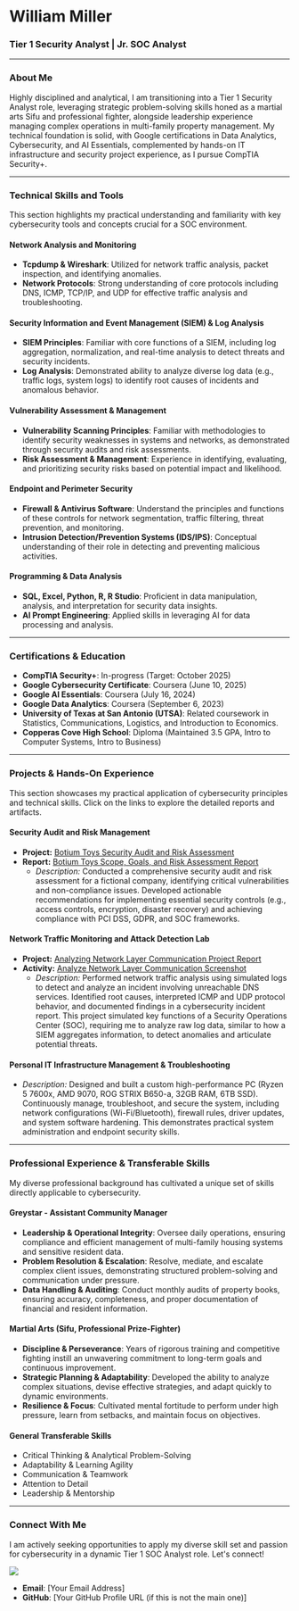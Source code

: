 # William Miller

### **Tier 1 Security Analyst | Jr. SOC Analyst**

---

### **About Me**

Highly disciplined and analytical, I am transitioning into a Tier 1 Security Analyst role, leveraging strategic problem-solving skills honed as a martial arts Sifu and professional fighter, alongside leadership experience managing complex operations in multi-family property management. My technical foundation is solid, with Google certifications in Data Analytics, Cybersecurity, and AI Essentials, complemented by hands-on IT infrastructure and security project experience, as I pursue CompTIA Security+.

---

### **Technical Skills and Tools**

This section highlights my practical understanding and familiarity with key cybersecurity tools and concepts crucial for a SOC environment.

#### **Network Analysis and Monitoring**
* **Tcpdump & Wireshark**: Utilized for network traffic analysis, packet inspection, and identifying anomalies.
* **Network Protocols**: Strong understanding of core protocols including DNS, ICMP, TCP/IP, and UDP for effective traffic analysis and troubleshooting.

#### **Security Information and Event Management (SIEM) & Log Analysis**
* **SIEM Principles**: Familiar with core functions of a SIEM, including log aggregation, normalization, and real-time analysis to detect threats and security incidents.
* **Log Analysis**: Demonstrated ability to analyze diverse log data (e.g., traffic logs, system logs) to identify root causes of incidents and anomalous behavior.

#### **Vulnerability Assessment & Management**
* **Vulnerability Scanning Principles**: Familiar with methodologies to identify security weaknesses in systems and networks, as demonstrated through security audits and risk assessments.
* **Risk Assessment & Management**: Experience in identifying, evaluating, and prioritizing security risks based on potential impact and likelihood.

#### **Endpoint and Perimeter Security**
* **Firewall & Antivirus Software**: Understand the principles and functions of these controls for network segmentation, traffic filtering, threat prevention, and monitoring.
* **Intrusion Detection/Prevention Systems (IDS/IPS)**: Conceptual understanding of their role in detecting and preventing malicious activities.

#### **Programming & Data Analysis**
* **SQL, Excel, Python, R, R Studio**: Proficient in data manipulation, analysis, and interpretation for security data insights.
* **AI Prompt Engineering**: Applied skills in leveraging AI for data processing and analysis.

---

### **Certifications & Education**

* **CompTIA Security+**: In-progress (Target: October 2025)
* **Google Cybersecurity Certificate**: Coursera (June 10, 2025)
* **Google AI Essentials**: Coursera (July 16, 2024)
* **Google Data Analytics**: Coursera (September 6, 2023)
* **University of Texas at San Antonio (UTSA)**: Related coursework in Statistics, Communications, Logistics, and Introduction to Economics.
* **Copperas Cove High School**: Diploma (Maintained 3.5 GPA, Intro to Computer Systems, Intro to Business)

---

### **Projects & Hands-On Experience**

This section showcases my practical application of cybersecurity principles and technical skills. Click on the links to explore the detailed reports and artifacts.

#### **Security Audit and Risk Management**
* **Project:** [Botium Toys Security Audit and Risk Assessment](https://docs.google.com/document/d/1z1PP59sWQ9yF8zYlDaP6MkfVrem4_fl0DthxTy6tW4Y/edit?tab=t.0)
* **Report:** [Botium Toys Scope, Goals, and Risk Assessment Report](https://docs.google.com/document/d/1z1PP59sWQ9yF8zYlDaP6MkfVrem4_fl0DthxTy6tW4Y/edit?tab=t.0)
  * *Description:* Conducted a comprehensive security audit and risk assessment for a fictional company, identifying critical vulnerabilities and non-compliance issues. Developed actionable recommendations for implementing essential security controls (e.g., access controls, encryption, disaster recovery) and achieving compliance with PCI DSS, GDPR, and SOC frameworks.

#### **Network Traffic Monitoring and Attack Detection Lab**
* **Project:** [Analyzing Network Layer Communication Project Report](https://docs.google.com/document/d/1z1PP59sWQ9yF8zYlDaP6MkfVrem4_fl0DthxTy6tW4Y/edit?tab=t.0)
* **Activity:** [Analyze Network Layer Communication Screenshot](https://docs.google.com/document/d/1z1PP59sWQ9yF8zYlDaP6MkfVrem4_fl0DthxTy6tW4Y/edit?tab=t.0)
  * *Description:* Performed network traffic analysis using simulated logs to detect and analyze an incident involving unreachable DNS services. Identified root causes, interpreted ICMP and UDP protocol behavior, and documented findings in a cybersecurity incident report. This project simulated key functions of a Security Operations Center (SOC), requiring me to analyze raw log data, similar to how a SIEM aggregates information, to detect anomalies and articulate potential threats.

#### **Personal IT Infrastructure Management & Troubleshooting**
* *Description:* Designed and built a custom high-performance PC (Ryzen 5 7600x, AMD 9070, ROG STRIX B650-a, 32GB RAM, 6TB SSD). Continuously manage, troubleshoot, and secure the system, including network configurations (Wi-Fi/Bluetooth), firewall rules, driver updates, and system software hardening. This demonstrates practical system administration and endpoint security skills.

---

### **Professional Experience & Transferable Skills**

My diverse professional background has cultivated a unique set of skills directly applicable to cybersecurity.

#### **Greystar - Assistant Community Manager**
* **Leadership & Operational Integrity**: Oversee daily operations, ensuring compliance and efficient management of multi-family housing systems and sensitive resident data.
* **Problem Resolution & Escalation**: Resolve, mediate, and escalate complex client issues, demonstrating structured problem-solving and communication under pressure.
* **Data Handling & Auditing**: Conduct monthly audits of property books, ensuring accuracy, completeness, and proper documentation of financial and resident information.

#### **Martial Arts (Sifu, Professional Prize-Fighter)**
* **Discipline & Perseverance**: Years of rigorous training and competitive fighting instill an unwavering commitment to long-term goals and continuous improvement.
* **Strategic Planning & Adaptability**: Developed the ability to analyze complex situations, devise effective strategies, and adapt quickly to dynamic environments.
* **Resilience & Focus**: Cultivated mental fortitude to perform under high pressure, learn from setbacks, and maintain focus on objectives.

#### **General Transferable Skills**
* Critical Thinking & Analytical Problem-Solving
* Adaptability & Learning Agility
* Communication & Teamwork
* Attention to Detail
* Leadership & Mentorship

---

### **Connect With Me**

I am actively seeking opportunities to apply my diverse skill set and passion for cybersecurity in a dynamic Tier 1 SOC Analyst role. Let's connect!

 <a href="https://linkedin.com/in/william-miller-a3923025a/"><img src="https://img.shields.io/badge/-LinkedIn-0072b1?&style=for-the-badge&logo=linkedin&logoColor=white" /></a>

* **Email**: [Your Email Address]
* **GitHub**: [Your GitHub Profile URL (if this is not the main one)]
